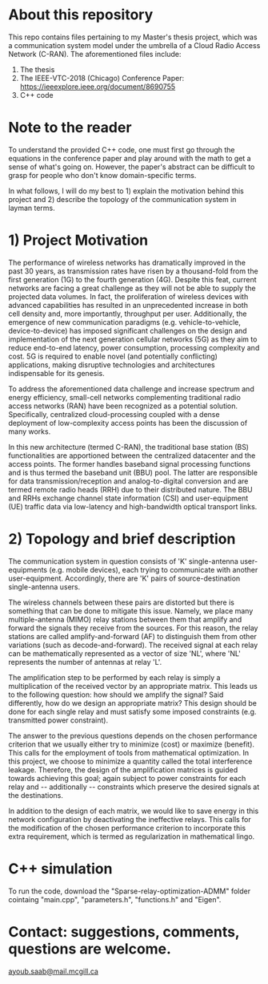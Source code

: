 # About this repository
This repo contains files pertaining to my Master's thesis project, which was a communication system model under the umbrella of a Cloud Radio Access Network (C-RAN). The aforementioned files include:

1) The thesis
2) The IEEE-VTC-2018 (Chicago) Conference Paper: https://ieeexplore.ieee.org/document/8690755
3) C++ code

# Note to the reader
To understand the provided C++ code, one must first go through the equations in the conference paper and play around with the math to get a sense of what's going on. However, the paper's abstract can be difficult to grasp for people who don't know domain-specific terms. 

In what follows, I will do my best to 1) explain the motivation behind this project and 2) describe the topology of the communication system in layman terms.

# 1) Project Motivation
The performance of wireless networks has dramatically improved in the past 30 years, as transmission rates have risen by a thousand-fold from the first generation (1G) to the fourth generation (4G). Despite this feat, current networks are facing a great challenge as they will not be able to supply the projected data volumes. In fact, the proliferation of wireless devices with advanced capabilities has resulted in an unprecedented increase in both cell density and, more importantly, throughput per user. Additionally, the emergence of new communication paradigms (e.g. vehicle-to-vehicle, device-to-device) has imposed significant challenges on the design and implementation of the next generation cellular networks (5G) as they aim to reduce end-to-end latency, power consumption, processing complexity and cost. 5G is required to enable novel (and potentially conflicting) applications, making disruptive technologies and architectures indispensable for its genesis.

To address the aforementioned data challenge and increase spectrum and energy efficiency, small-cell networks complementing traditional radio access networks (RAN) have been recognized as a potential solution. Specifically, centralized cloud-processing coupled with a dense deployment of low-complexity access points has been the discussion of many works. 

In this new architecture (termed C-RAN), the traditional base station (BS) functionalities are apportioned between the centralized datacenter and the access points. The former handles baseband signal processing functions and is thus termed the baseband unit (BBU) pool. The latter are responsible for data transmission/reception and analog-to-digital conversion and are termed remote radio heads (RRH) due to their distributed nature. The BBU and RRHs exchange channel state information (CSI) and user-equipment (UE) traffic data via low-latency and high-bandwidth optical transport links.

# 2) Topology and brief description
The communication system in question consists of 'K' single-antenna user-equipments (e.g. mobile devices), each trying to communicate with another user-equipment. Accordingly, there are 'K' pairs of source-destination single-antenna users. 

The wireless channels between these pairs are distorted but there is something that can be done to mitigate this issue. Namely, we place many multiple-antenna (MIMO) relay stations between them that amplify and forward the signals they receive from the sources. For this reason, the relay stations are called amplify-and-forward (AF) to distinguish them from other variations (such as decode-and-forward). The received signal at each relay can be mathematically represented as a vector of size 'NL', where 'NL' represents the number of antennas at relay 'L'. 

The amplification step to be performed by each relay is simply a multiplication of the received vector by an appropriate matrix. This leads us to the following question: how should we amplify the signal? Said differently, how do we design an appropriate matrix? This design should be done for each single relay and must satisfy some imposed constraints (e.g. transmitted power constraint).  

The answer to the previous questions depends on the chosen performance criterion that we usually either try to minimize (cost) or maximize (benefit). This calls for the employment of tools from mathematical optimization. In this project, we choose to minimize a quantity called the total interference leakage. Therefore, the design of the amplification matrices is guided towards achieving this goal; again subject to power constraints for each relay and -- additionally -- constraints which preserve the desired signals at the destinations. 

In addition to the design of each matrix, we would like to save energy in this network configuration by deactivating the ineffective relays. This calls for the modification of the chosen performance criterion to incorporate this extra requirement, which is termed as regularization in mathematical lingo.

# C++ simulation
To run the code, download the "Sparse-relay-optimization-ADMM" folder cointaing "main.cpp", "parameters.h", "functions.h" and "Eigen".

# Contact: suggestions, comments, questions are welcome.
ayoub.saab@mail.mcgill.ca
